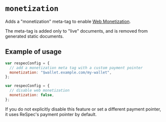 # `monetization`

Adds a "monetization" meta-tag to enable [Web Monetization](https://webmonetization.org/).

The meta-tag is added only to "live" documents, and is removed from generated static documents.

## Example of usage

``` js
var respecConfig = {
  // add a monetization meta tag with a custom payment pointer
  monetization: "$wallet.example.com/my-wallet",
};
```

``` js
var respecConfig = {
  // disable web monetization
  monetization: false,
};
```

If you do not explicitly disable this feature or set a different payment pointer, it uses ReSpec's payment pointer by default.
